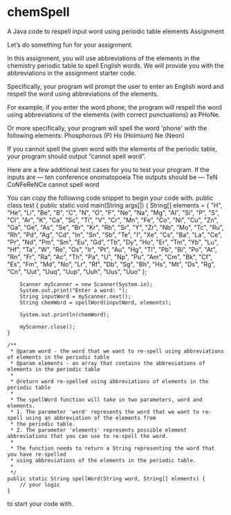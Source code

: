# chemSpell
A Java code to respell input word using periodic table elements
Assignment

Let’s do something fun for your assignment.
 
In this assignment, you will use abbreviations of the elements in the chemistry periodic table to spell English words. We will provide you with the abbreviations in the assignment starter code.
 
Specifically, your program will prompt the user to enter an English word and respell the word using abbreviations of the elements.
 
For example, if you enter the word phone, the program will respell the word using abbreviations of the elements (with correct punctuations) as PHoNe.
 
Or more specifically, your program will spell the word 'phone' with the following elements:
Phosphorous (P)
Ho (Holmium)
Ne (Neon)
 
If you cannot spell the given word with the elements of the periodic table, your program should output “cannot spell word”.
 
Here are a few additional test cases for you to test your program.
If the inputs are —
ten
conference
onomatopoeia
The outputs should be —
TeN
CoNFeReNCe
cannot spell word

You can copy the following code snippet to begin your code with.
public class test {
    public static void main(String args[]) {
        String[] elements = { "H", "He", "Li", "Be", "B", "C", "N", "O", "F", "Ne", "Na", "Mg", "Al", "Si", "P", "S", "Cl",
                "Ar", "K", "Ca", "Sc", "Ti", "V", "Cr", "Mn", "Fe", "Co", "Ni", "Cu", "Zn", "Ga", "Ge", "As", "Se", "Br", "Kr",
                "Rb", "Sr", "Y", "Zr", "Nb", "Mo", "Tc", "Ru", "Rh", "Pd", "Ag", "Cd", "In", "Sn", "Sb", "Te", "I", "Xe", "Cs",
                "Ba", "La", "Ce", "Pr", "Nd", "Pm", "Sm", "Eu", "Gd", "Tb", "Dy", "Ho", "Er", "Tm", "Yb", "Lu", "Hf", "Ta", "W",
                "Re", "Os", "Ir", "Pt", "Au", "Hg", "Tl", "Pb", "Bi", "Po", "At", "Rn", "Fr", "Ra", "Ac", "Th", "Pa", "U", "Np",
                "Pu", "Am", "Cm", "Bk", "Cf", "Es", "Fm", "Md", "No", "Lr", "Rf", "Db", "Sg", "Bh", "Hs", "Mt", "Ds", "Rg",
                "Cn", "Uut", "Uuq", "Uup", "Uuh", "Uus", "Uuo" };

        Scanner myScanner = new Scanner(System.in);
        System.out.print("Enter a word: ");
        String inputWord = myScanner.next();
        String chemWord = spellWord(inputWord, elements);

        System.out.println(chemWord);

        myScanner.close();
    }

    /**
     * @param word - the word that we want to re-spell using abbreviations of elements in the periodic table
     * @param elements - an array that contains the abbreviations of elements in the periodic table
     *
     * @return word re-spelled using abbreviations of elements in the periodic table
     *
     * The spellWord function will take in two parameters, word and elements.
     * 1. The parameter 'word' represents the word that we want to re-spell using an abbreviation of the elements from
     * the periodic table.
     * 2. The parameter 'elements' represents possible element abbreviations that you can use to re-spell the word.
     *
     * The function needs to return a String representing the word that you have re-spelled
     * using abbreviations of the elements in the periodic table.
     *
     */
    public static String spellWord(String word, String[] elements) {
        // your logic
    }

              
             
to start your code with.
